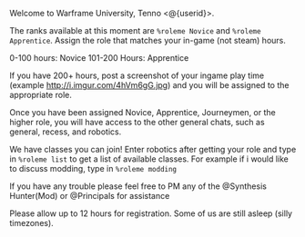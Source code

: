 Welcome to Warframe University, Tenno <@{userid}>.

The ranks available at this moment are `%roleme Novice` and `%roleme Apprentice`. Assign the role that matches your in-game (not steam) hours.

0-100 hours: Novice 
101-200 Hours: Apprentice 

If you have 200+ hours, post a screenshot of your ingame play time (example <http://i.imgur.com/4hVm6gG.jpg>) and you will be assigned to the appropriate role.

Once you have been assigned Novice, Apprentice, Journeymen, or the higher role, you will have access to the other general chats, such as general, recess, and robotics.

We have classes you can join! Enter robotics after getting your role and type in `%roleme list` to get a list of available classes.
For example if i would like to discuss modding, type in `%roleme modding`

If you have any trouble please feel free to PM any of the @Synthesis Hunter(Mod) or @Principals for assistance

Please allow up to 12 hours for registration. Some of us are still asleep (silly timezones).
